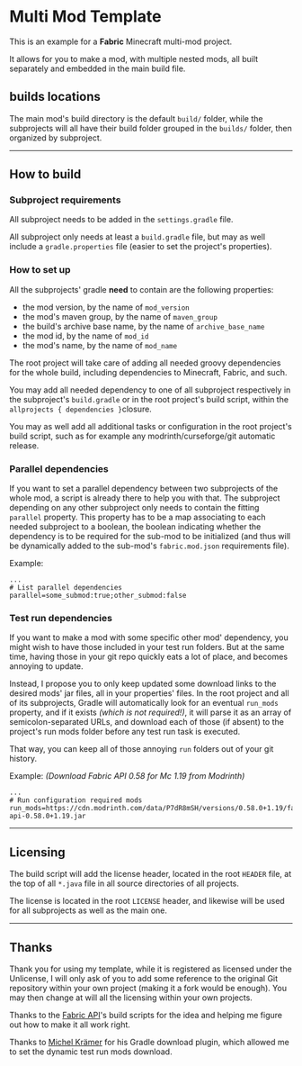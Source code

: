 # Multi Mod Template

This is an example for a **Fabric** Minecraft multi-mod project.

It allows for you to make a mod, with multiple nested mods,
all built separately and embedded in the main build file.

## builds locations

The main mod's build directory is the default `build/` folder,
while the subprojects will all have their build folder grouped in
the `builds/` folder, then organized by subproject.

---

## How to build

### Subproject requirements

All subproject needs to be added in the `settings.gradle` file.

All subproject only needs at least a `build.gradle` file, but may
as well include a `gradle.properties` file (easier to set the
project's properties).

### How to set up

All the subprojects' gradle **need** to contain are the following
properties:

* the mod version, by the name of `mod_version`
* the mod's maven group, by the name of `maven_group`
* the build's archive base name, by the name of `archive_base_name`
* the mod id, by the name of `mod_id`
* the mod's name, by the name of `mod_name`

The root project will take care of adding all needed groovy
dependencies for the whole build, including dependencies to
Minecraft, Fabric, and such.

You may add all needed dependency to one of all subproject
respectively in the subproject's `build.gradle` or in the
root project's build script, within the 
`allprojects { dependencies }`closure.

You may as well add all additional tasks or configuration in the
root project's build script, such as for example any
modrinth/curseforge/git automatic release.

### Parallel dependencies

If you want to set a parallel dependency between two subprojects
of the whole mod, a script is already there to help you with that.
The subproject depending on any other subproject only needs to
contain the fitting `parallel` property. This property has to be a
map associating to each needed subproject to a boolean, the boolean
indicating whether the dependency is to be required for the sub-mod
to be initialized (and thus will be dynamically added to the
sub-mod's `fabric.mod.json` requirements file).

Example:
```properties
...
# List parallel dependencies
parallel=some_submod:true;other_submod:false
```

### Test run dependencies

If you want to make a mod with some specific other mod' dependency,
you might wish to have those included in your test run folders. But
at the same time, having those in your git repo quickly eats a lot
of place, and becomes annoying to update.

Instead, I propose you to only keep updated some download links to
the desired mods' jar files, all in your properties' files.
In the root project and all of its subprojects, Gradle will
automatically look for an eventual `run_mods` property, and if it
exists _(which is not required!)_, it will parse it as an array of
semicolon-separated URLs, and download each of those (if absent)
to the project's run mods folder before any test run task is
executed.

That way, you can keep all of those annoying `run` folders out of
your git history.

Example: _(Download Fabric API 0.58 for Mc 1.19 from Modrinth)_
```properties
...
# Run configuration required mods
run_mods=https://cdn.modrinth.com/data/P7dR8mSH/versions/0.58.0+1.19/fabric-api-0.58.0+1.19.jar
```

---

## Licensing

The build script will add the license header, located in the root
`HEADER` file, at the top of all `*.java` file in all source
directories of all projects.

The license is located in the root `LICENSE` header, and likewise
will be used for all subprojects as well as the main one.

---

## Thanks

Thank you for using my template, while it is registered as
licensed under the Unlicense, I will only ask of you to add
some reference to the original Git repository within your own
project (making it a fork would be enough). You may then change
at will all the licensing within your own projects.

Thanks to the [Fabric API](https://github.com/FabricMC/fabric)'s
build scripts for the idea and helping me figure out how to make
it all work right.

Thanks to [Michel Krämer](https://github.com/michel-kraemer) for
his Gradle download plugin, which allowed me to set the dynamic
test run mods download.
